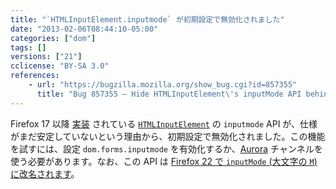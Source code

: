 ```yaml
---
title: "`HTMLInputElement.inputmode` が初期設定で無効化されました"
date: "2013-02-06T08:44:10-05:00"
categories: ["dom"]
tags: []
versions: ["21"]
cclicense: "BY-SA 3.0"
references:
    - url: "https://bugzilla.mozilla.org/show_bug.cgi?id=857355"
      title: "Bug 857355 – Hide HTMLInputElement\'s inputMode API behind a pref and only turn it on for Aurora/Nightly"
---
```

Firefox 17 以降 [実装](https://bugzilla.mozilla.org/show_bug.cgi?id=746142) されている [`HTMLInputElement`](https://developer.mozilla.org/ja/docs/Web/API/HTMLInputElement) の `inputmode` API が、仕様がまだ安定していないという理由から、初期設定で無効化されました。この機能を試すには、設定 `dom.forms.inputmode` を有効化するか、[Aurora](https://www.mozilla.org/firefox/aurora/) チャンネルを使う必要があります。なお、この API は [Firefox 22 で `inputMode` (大文字の `M`) に改名されます](https://www.fxsitecompat.com/ja/docs/2013/htmlmediaelement-crossorigin-and-htmlinputelement-inputmode-have-been-renamed/)。
